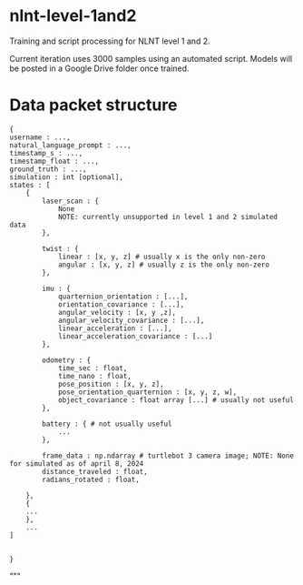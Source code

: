 # nlnt-level-1and2
Training and script processing for NLNT level 1 and 2.

Current iteration uses 3000 samples using an automated script.
Models will be posted in a Google Drive folder once trained.

# Data packet structure
    {
    username : ...,
    natural_language_prompt : ...,
    timestamp_s : ...,
    timestamp_float : ...,
    ground_truth : ...,
    simulation : int [optional],
    states : [
        {
            laser_scan : {
                None
                NOTE: currently unsupported in level 1 and 2 simulated data 
            },

            twist : {
                linear : [x, y, z] # usually x is the only non-zero
                angular : [x, y, z] # usually z is the only non-zero
            },

            imu : {
                quarternion_orientation : [...],
                orientation_covariance : [...],
                angular_velocity : [x, y ,z],
                angular_velocity_covariance : [...],
                linear_acceleration : [...],
                linear_acceleration_covariance : [...]
            },

            odometry : {
                time_sec : float,
                time_nano : float,
                pose_position : [x, y, z],
                pose_orientation_quarternion : [x, y, z, w],
                object_covariance : float array [...] # usually not useful
            },

            battery : { # not usually useful
                ...
            },

            frame_data : np.ndarray # turtlebot 3 camera image; NOTE: None for simulated as of april 8, 2024
            distance_traveled : float,
            radians_rotated : float,

        },
        {
        ...
        },
        ...
    ]


    }
"""

